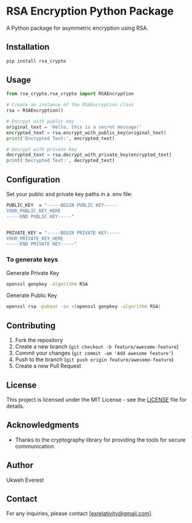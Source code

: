 # RSA Encryption Python Package

A Python package for asymmetric encryption using RSA.

## Installation

```bash
pip install rsa_crypto
```

## Usage

```python
from rsa_crypto.rsa_crypto import RSAEncryption

# Create an instance of the RSAEncryption class
rsa = RSAEncryption()

# Encrypt with public key
original_text = 'Hello, this is a secret message!'
encrypted_text = rsa.encrypt_with_public_key(original_text)
print('Encrypted Text:', encrypted_text)

# Decrypt with private key
decrypted_text = rsa.decrypt_with_private_key(encrypted_text)
print('Decrypted Text:', decrypted_text)
```

## Configuration
Set your public and private key paths in a .env file:
```bash
PUBLIC_KEY  = "-----BEGIN PUBLIC KEY-----
YOUR_PUBLIC_KEY_HERE
-----END PUBLIC KEY-----"


PRIVATE_KEY = "-----BEGIN PRIVATE KEY-----
YOUR_PRIVATE_KEY_HERE
-----END PRIVATE KEY-----"
```

### To generate keys
Generate Private Key
```bash
openssl genpkey -algorithm RSA
```

Generate Public Key
```bash
openssl rsa -pubout -in <(openssl genpkey -algorithm RSA)
```


## Contributing

1. Fork the repository
2. Create a new branch (`git checkout -b feature/awesome-feature`)
3. Commit your changes (`git commit -am 'Add awesome feature'`)
4. Push to the branch (`git push origin feature/awesome-feature`)
5. Create a new Pull Request

## License

This project is licensed under the MIT License - see the [LICENSE](LICENSE) file for details.

## Acknowledgments

- Thanks to the cryptography library for providing the tools for secure communication.

## Author

Ukweh Everest

## Contact

For any inquiries, please contact [exrelativity@gmail.com].

